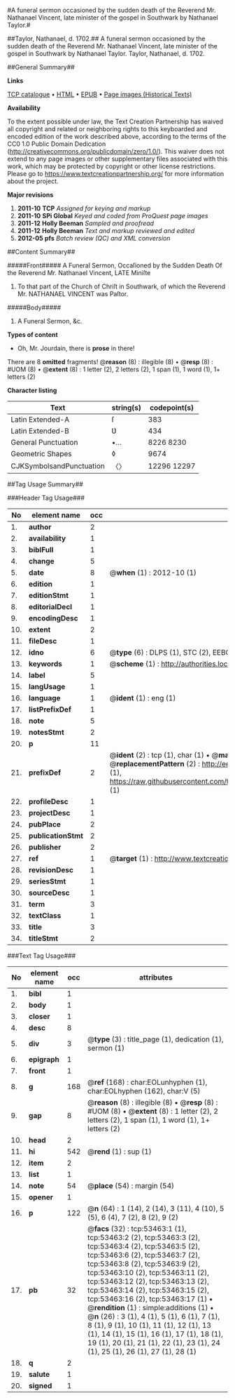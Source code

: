 #A funeral sermon occasioned by the sudden death of the Reverend Mr. Nathanael Vincent, late minister of the gospel in Southwark by Nathanael Taylor.#

##Taylor, Nathanael, d. 1702.##
A funeral sermon occasioned by the sudden death of the Reverend Mr. Nathanael Vincent, late minister of the gospel in Southwark by Nathanael Taylor.
Taylor, Nathanael, d. 1702.

##General Summary##

**Links**

[TCP catalogue](http://www.ota.ox.ac.uk/tcp/)  • 
[HTML](http://tei.it.ox.ac.uk/tcp/Texts-HTML/free/A64/A64228.html)  • 
[EPUB](http://tei.it.ox.ac.uk/tcp/Texts-EPUB/free/A64/A64228.epub) • 
[Page images (Historical Texts)](https://historicaltexts.jisc.ac.uk/eebo-12068987e)

**Availability**

To the extent possible under law, the Text Creation Partnership has waived all copyright and related or neighboring rights to this keyboarded and encoded edition of the work described above, according to the terms of the CC0 1.0 Public Domain Dedication (http://creativecommons.org/publicdomain/zero/1.0/). This waiver does not extend to any page images or other supplementary files associated with this work, which may be protected by copyright or other license restrictions. Please go to https://www.textcreationpartnership.org/ for more information about the project.

**Major revisions**

1. __2011-10__ __TCP__ *Assigned for keying and markup*
1. __2011-10__ __SPi Global__ *Keyed and coded from ProQuest page images*
1. __2011-12__ __Holly Beeman__ *Sampled and proofread*
1. __2011-12__ __Holly Beeman__ *Text and markup reviewed and edited*
1. __2012-05__ __pfs__ *Batch review (QC) and XML conversion*

##Content Summary##

#####Front#####
A Funeral Sermon, Occaſioned by the Sudden Death Of the Reverend Mr. Nathanael Vincent, LATE Miniſte
1. To that part of the Church of Chriſt in Southwark, of which the Reverend Mr. NATHANAEL VINCENT was Paſtor.

#####Body#####

1. A Funeral Sermon, &c.

**Types of content**

  * Oh, Mr. Jourdain, there is **prose** in there!

There are 8 **omitted** fragments! 
 @__reason__ (8) : illegible (8)  •  @__resp__ (8) : #UOM (8)  •  @__extent__ (8) : 1 letter (2), 2 letters (2), 1 span (1), 1 word (1), 1+ letters (2)

**Character listing**


|Text|string(s)|codepoint(s)|
|---|---|---|
|Latin Extended-A|ſ|383|
|Latin Extended-B|Ʋ|434|
|General Punctuation|•…|8226 8230|
|Geometric Shapes|◊|9674|
|CJKSymbolsandPunctuation|〈〉|12296 12297|

##Tag Usage Summary##

###Header Tag Usage###

|No|element name|occ|attributes|
|---|---|---|---|
|1.|__author__|2||
|2.|__availability__|1||
|3.|__biblFull__|1||
|4.|__change__|5||
|5.|__date__|8| @__when__ (1) : 2012-10 (1)|
|6.|__edition__|1||
|7.|__editionStmt__|1||
|8.|__editorialDecl__|1||
|9.|__encodingDesc__|1||
|10.|__extent__|2||
|11.|__fileDesc__|1||
|12.|__idno__|6| @__type__ (6) : DLPS (1), STC (2), EEBO-CITATION (1), OCLC (1), VID (1)|
|13.|__keywords__|1| @__scheme__ (1) : http://authorities.loc.gov/ (1)|
|14.|__label__|5||
|15.|__langUsage__|1||
|16.|__language__|1| @__ident__ (1) : eng (1)|
|17.|__listPrefixDef__|1||
|18.|__note__|5||
|19.|__notesStmt__|2||
|20.|__p__|11||
|21.|__prefixDef__|2| @__ident__ (2) : tcp (1), char (1)  •  @__matchPattern__ (2) : ([0-9\-]+):([0-9IVX]+) (1), (.+) (1)  •  @__replacementPattern__ (2) : http://eebo.chadwyck.com/downloadtiff?vid=$1&page=$2 (1), https://raw.githubusercontent.com/textcreationpartnership/Texts/master/tcpchars.xml#$1 (1)|
|22.|__profileDesc__|1||
|23.|__projectDesc__|1||
|24.|__pubPlace__|2||
|25.|__publicationStmt__|2||
|26.|__publisher__|2||
|27.|__ref__|1| @__target__ (1) : http://www.textcreationpartnership.org/docs/. (1)|
|28.|__revisionDesc__|1||
|29.|__seriesStmt__|1||
|30.|__sourceDesc__|1||
|31.|__term__|3||
|32.|__textClass__|1||
|33.|__title__|3||
|34.|__titleStmt__|2||


###Text Tag Usage###

|No|element name|occ|attributes|
|---|---|---|---|
|1.|__bibl__|1||
|2.|__body__|1||
|3.|__closer__|1||
|4.|__desc__|8||
|5.|__div__|3| @__type__ (3) : title_page (1), dedication (1), sermon (1)|
|6.|__epigraph__|1||
|7.|__front__|1||
|8.|__g__|168| @__ref__ (168) : char:EOLunhyphen (1), char:EOLhyphen (162), char:V (5)|
|9.|__gap__|8| @__reason__ (8) : illegible (8)  •  @__resp__ (8) : #UOM (8)  •  @__extent__ (8) : 1 letter (2), 2 letters (2), 1 span (1), 1 word (1), 1+ letters (2)|
|10.|__head__|2||
|11.|__hi__|542| @__rend__ (1) : sup (1)|
|12.|__item__|2||
|13.|__list__|1||
|14.|__note__|54| @__place__ (54) : margin (54)|
|15.|__opener__|1||
|16.|__p__|122| @__n__ (64) : 1 (14), 2 (14), 3 (11), 4 (10), 5 (5), 6 (4), 7 (2), 8 (2), 9 (2)|
|17.|__pb__|32| @__facs__ (32) : tcp:53463:1 (1), tcp:53463:2 (2), tcp:53463:3 (2), tcp:53463:4 (2), tcp:53463:5 (2), tcp:53463:6 (2), tcp:53463:7 (2), tcp:53463:8 (2), tcp:53463:9 (2), tcp:53463:10 (2), tcp:53463:11 (2), tcp:53463:12 (2), tcp:53463:13 (2), tcp:53463:14 (2), tcp:53463:15 (2), tcp:53463:16 (2), tcp:53463:17 (1)  •  @__rendition__ (1) : simple:additions (1)  •  @__n__ (26) : 3 (1), 4 (1), 5 (1), 6 (1), 7 (1), 8 (1), 9 (1), 10 (1), 11 (1), 12 (1), 13 (1), 14 (1), 15 (1), 16 (1), 17 (1), 18 (1), 19 (1), 20 (1), 21 (1), 22 (1), 23 (1), 24 (1), 25 (1), 26 (1), 27 (1), 28 (1)|
|18.|__q__|2||
|19.|__salute__|1||
|20.|__signed__|1||

